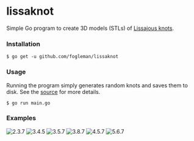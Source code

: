 # lissaknot

Simple Go program to create 3D models (STLs) of [Lissajous knots](https://en.wikipedia.org/wiki/Lissajous_knot).

### Installation

    $ go get -u github.com/fogleman/lissaknot

### Usage

Running the program simply generates random knots and saves them to disk. See the [source](https://github.com/fogleman/lissaknot/blob/master/main.go) for more details.

    $ go run main.go

### Examples

![2.3.7](https://www.michaelfogleman.com/static/lissaknots/2.3.7.gif)
![3.4.5](https://www.michaelfogleman.com/static/lissaknots/3.4.5.gif)
![3.5.7](https://www.michaelfogleman.com/static/lissaknots/3.5.7.gif)
![3.8.7](https://www.michaelfogleman.com/static/lissaknots/3.8.7.gif)
![4.5.7](https://www.michaelfogleman.com/static/lissaknots/4.5.7.gif)
![5.6.7](https://www.michaelfogleman.com/static/lissaknots/5.6.7.gif)
